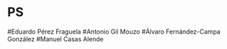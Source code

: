 # PS

#Eduardo Pérez Fraguela
#Antonio Gil Mouzo
#Álvaro Fernández-Campa González
#Manuel Casas Alende

